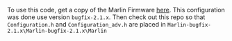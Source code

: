 To use this code, get a copy of the Marlin Firmware [here](https://marlinfw.org/meta/download/).  This configuration was done use version `bugfix-2.1.x`.  Then check out this repo so that `Configuration.h` and `Configuration_adv.h` are placed in `Marlin-bugfix-2.1.x\Marlin-bugfix-2.1.x\Marlin`